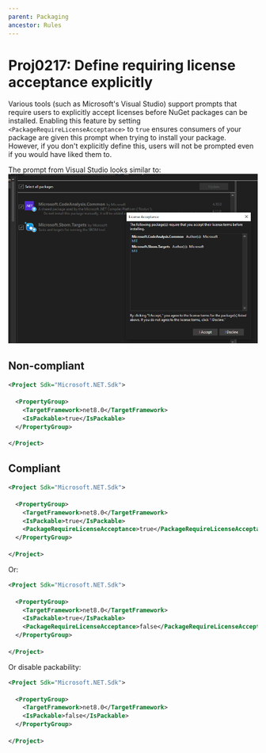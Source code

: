 ```yaml
---
parent: Packaging
ancestor: Rules
---
```


# Proj0217: Define requiring license acceptance explicitly
Various tools (such as Microsoft's Visual Studio) support prompts that require users
to explicitly accept licenses before NuGet packages can be installed. Enabling
this feature by setting `<PackageRequireLicenseAcceptance>` to `true`
ensures consumers of your package are given this prompt when trying to install
your package. However, if you don't explicitly define this, users will not be prompted
even if you would have liked them to.

The prompt from Visual Studio looks similar to:  
![Visual Studio License Acceptance Prompt](assets/Proj0217_example.jpg)

## Non-compliant
``` xml
<Project Sdk="Microsoft.NET.Sdk">

  <PropertyGroup>
    <TargetFramework>net8.0</TargetFramework>
    <IsPackable>true</IsPackable>
  </PropertyGroup>

</Project>
```

## Compliant
``` xml
<Project Sdk="Microsoft.NET.Sdk">

  <PropertyGroup>
    <TargetFramework>net8.0</TargetFramework>
    <IsPackable>true</IsPackable>
    <PackageRequireLicenseAcceptance>true</PackageRequireLicenseAcceptance>
  </PropertyGroup>

</Project>
```

Or:

``` xml
<Project Sdk="Microsoft.NET.Sdk">

  <PropertyGroup>
    <TargetFramework>net8.0</TargetFramework>
    <IsPackable>true</IsPackable>
    <PackageRequireLicenseAcceptance>false</PackageRequireLicenseAcceptance>
  </PropertyGroup>

</Project>
```

Or disable packability:

``` xml
<Project Sdk="Microsoft.NET.Sdk">

  <PropertyGroup>
    <TargetFramework>net8.0</TargetFramework>
    <IsPackable>false</IsPackable>
  </PropertyGroup>

</Project>
```
